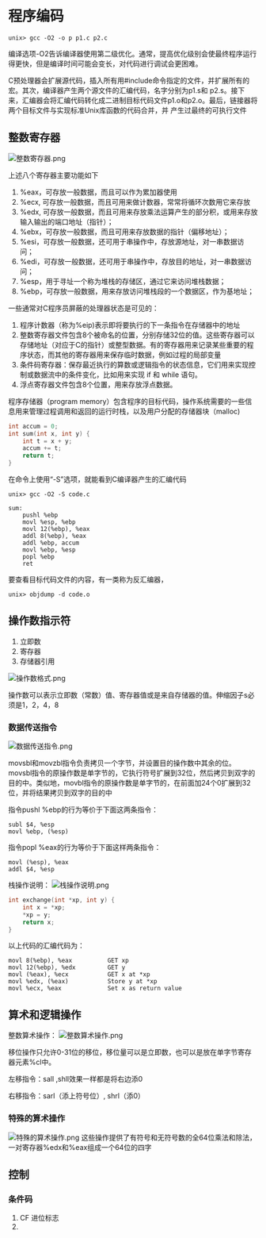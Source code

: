# 程序编码
```shell
unix> gcc -O2 -o p p1.c p2.c 
```
编译选项-O2告诉编译器使用第二级优化。通常，提高优化级别会使最终程序运行得更快，但是编译时间可能会变长，对代码进行调试会更困难。

C预处理器会扩展源代码，插入所有用#include命令指定的文件，并扩展所有的宏。其次，编译器产生两个源文件的汇编代码，名字分别为p1.s和
p2.s。接下来，汇编器会将汇编代码转化成二进制目标代码文件p1.o和p2.o。最后，链接器将两个目标文件与实现标准Unix库函数的代码合并，并
产生过最终的可执行文件

## 整数寄存器
![整数寄存器.png](./assets/整数寄存器.png)

上述八个寄存器主要功能如下
1. %eax，可存放一般数据，而且可以作为累加器使用
2. %ecx, 可存放一般数据，而且可用来做计数器，常常将循环次数用它来存放
3. %edx, 可存放一般数据，而且可用来存放乘法运算产生的部分积，或用来存放输入输出的端口地址（指针）；
4. %ebx，可存放一般数据，而且可用来存放数据的指针（偏移地址）；
5. %esi，可存放一般数据，还可用于串操作中，存放源地址，对一串数据访问；
6. %edi，可存放一般数据，还可用于串操作中，存放目的地址，对一串数据访问；
7. %esp，用于寻址一个称为堆栈的存储区，通过它来访问堆栈数据；
8. %ebp，可存放一般数据，用来存放访问堆栈段的一个数据区，作为基地址； 

一些通常对C程序员屏蔽的处理器状态是可见的：
1. 程序计数器（称为%eip)表示即将要执行的下一条指令在存储器中的地址
2. 整数寄存器文件包含8个被命名的位置，分别存储32位的值。这些寄存器可以存储地址（对应于C的指针）或整型数据。有的寄存器用来记录某些重要的程序状态，而其他的寄存器用来保存临时数据，例如过程的局部变量
3. 条件码寄存器：保存最近执行的算数或逻辑指令的状态信息，它们用来实现控制或数据流中的条件变化，比如用来实现 if 和 while 语句。
4. 浮点寄存器文件包含8个位置，用来存放浮点数据。

程序存储器（program memory）包含程序的目标代码，操作系统需要的一些信息用来管理过程调用和返回的运行时栈，以及用户分配的存储器块（malloc)

```c
int accum = 0;
int sum(int x, int y) {
    int t = x + y;
    accum += t;
    return t;
}
```
在命令上使用“-S”选项，就能看到C编译器产生的汇编代码
```
unix> gcc -O2 -S code.c
```
```
sum:
    pushl %ebp
    movl %esp, %ebp
    movl 12(%ebp), %eax
    addl 8(%ebp), %eax
    addl %ebp, accum
    movl %ebp, %esp
    popl %ebp
    ret
```

要查看目标代码文件的内容，有一类称为反汇编器，
```
unix> objdump -d code.o
```

## 操作数指示符
1. 立即数
2. 寄存器
3. 存储器引用

![操作数格式.png](./assets/操作数格式.png)

操作数可以表示立即数（常数）值、寄存器值或是来自存储器的值。伸缩因子s必须是1，2，4，8

### 数据传送指令
![数据传送指令.png](./assets/数据传送指令.png)

movsbl和movzbl指令负责拷贝一个字节，并设置目的操作数中其余的位。movsbl指令的原操作数是单字节的，它执行符号扩展到32位，然后拷贝到双字的目的中。类似地，movbl指令的原操作数是单字节的，在前面加24个0扩展到32位，并将结果拷贝到双字的目的中

指令pushl %ebp的行为等价于下面这两条指令：
```
subl $4, %esp
movl %ebp, (%esp)
```
指令popl %eax的行为等价于下面这样两条指令：
```
movl (%esp), %eax
addl $4, %esp
```

栈操作说明：
![栈操作说明.png](./assets/栈操作说明.png)

```c++
int exchange(int *xp, int y) {
    int x = *xp;
    *xp = y;
    return x;
}
```
以上代码的汇编代码为：
```
movl 8(%ebp), %eax          GET xp
movl 12(%ebp), %edx         GET y
movl (%eax), %ecx           GET x at *xp
movl %edx, (%eax)           Store y at *xp
movl %ecx, %eax             Set x as return value
```

## 算术和逻辑操作
整数算术操作：
![整数算术操作.png](./assets/整数算术操作.png)

移位操作只允许0-31位的移位，移位量可以是立即数，也可以是放在单字节寄存器元素%cl中。

左移指令：sall ,shll效果一样都是将右边添0

右移指令：sarl（添上符号位）, shrl（添0）


### 特殊的算术操作
![特殊的算术操作.png](assets/特殊的算术操作.png)
这些操作提供了有符号和无符号数的全64位乘法和除法，一对寄存器%edx和%eax组成一个64位的四字


## 控制
### 条件码
1. CF 进位标志
2. 
